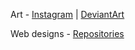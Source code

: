 Art - [Instagram](https://www.instagram.com/qwerty_pencils/) | [DeviantArt](https://www.deviantart.com/qwertypencils)  

Web designs - [Repositories](https://www.instagram.com/qwerty_pencils/)
